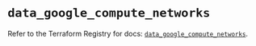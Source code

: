 # `data_google_compute_networks`

Refer to the Terraform Registry for docs: [`data_google_compute_networks`](https://registry.terraform.io/providers/hashicorp/google/5.14.0/docs/data-sources/compute_networks).
